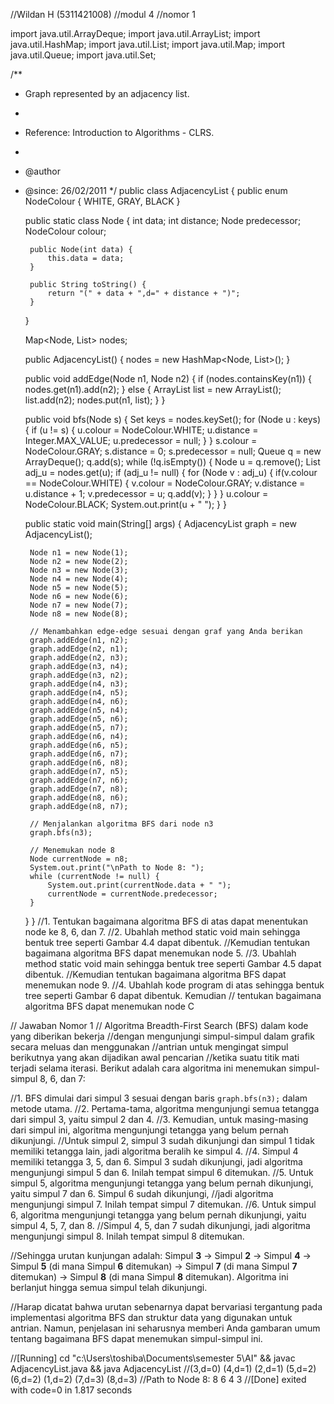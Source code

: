 //Wildan H (5311421008)
//modul 4
//nomor 1

import java.util.ArrayDeque;
import java.util.ArrayList;
import java.util.HashMap;
import java.util.List;
import java.util.Map;
import java.util.Queue;
import java.util.Set;

/**
 * Graph represented by an adjacency list.
 *
 * Reference: Introduction to Algorithms - CLRS.
 *
 * @author
 * @since: 26/02/2011
 */
public class AdjacencyList {
    public enum NodeColour { WHITE, GRAY, BLACK }

    public static class Node {
        int data;
        int distance;
        Node predecessor;
        NodeColour colour;

        public Node(int data) {
            this.data = data;
        }

        public String toString() {
            return "(" + data + ",d=" + distance + ")";
        }
    }

    Map<Node, List<Node>> nodes;

    public AdjacencyList() {
        nodes = new HashMap<Node, List<Node>>();
    }

    public void addEdge(Node n1, Node n2) {
        if (nodes.containsKey(n1)) {
            nodes.get(n1).add(n2);
        } else {
            ArrayList<Node> list = new ArrayList<Node>();
            list.add(n2);
            nodes.put(n1, list);
        }
    }

    public void bfs(Node s) {
        Set<Node> keys = nodes.keySet();
        for (Node u : keys) {
            if (u != s) {
                u.colour = NodeColour.WHITE;
                u.distance = Integer.MAX_VALUE;
                u.predecessor = null;
            }
        }
        s.colour = NodeColour.GRAY;
        s.distance = 0;
        s.predecessor = null;
        Queue<Node> q = new ArrayDeque<Node>();
        q.add(s);
        while (!q.isEmpty()) {
            Node u = q.remove();
            List<Node> adj_u = nodes.get(u);
            if (adj_u != null) {
                for (Node v : adj_u) {
                    if(v.colour == NodeColour.WHITE) {
                        v.colour = NodeColour.GRAY;
                        v.distance = u.distance + 1;
                        v.predecessor = u;
                        q.add(v);
                    }
                }
            }
            u.colour = NodeColour.BLACK;
            System.out.print(u + " ");
        }
    }

    public static void main(String[] args) {
        AdjacencyList graph = new AdjacencyList();
 
        Node n1 = new Node(1);
        Node n2 = new Node(2);
        Node n3 = new Node(3);
        Node n4 = new Node(4);
        Node n5 = new Node(5);
        Node n6 = new Node(6);
        Node n7 = new Node(7);
        Node n8 = new Node(8);

        // Menambahkan edge-edge sesuai dengan graf yang Anda berikan
        graph.addEdge(n1, n2);
        graph.addEdge(n2, n1);
        graph.addEdge(n2, n3);
        graph.addEdge(n3, n4);
        graph.addEdge(n3, n2);
        graph.addEdge(n4, n3);
        graph.addEdge(n4, n5);
        graph.addEdge(n4, n6);
        graph.addEdge(n5, n4);
        graph.addEdge(n5, n6);
        graph.addEdge(n5, n7);
        graph.addEdge(n6, n4);
        graph.addEdge(n6, n5);
        graph.addEdge(n6, n7);
        graph.addEdge(n6, n8);
        graph.addEdge(n7, n5);
        graph.addEdge(n7, n6);
        graph.addEdge(n7, n8);
        graph.addEdge(n8, n6);
        graph.addEdge(n8, n7);

        // Menjalankan algoritma BFS dari node n3
        graph.bfs(n3);

        // Menemukan node 8
        Node currentNode = n8;
        System.out.print("\nPath to Node 8: ");
        while (currentNode != null) {
            System.out.print(currentNode.data + " ");
            currentNode = currentNode.predecessor;
        }
 
    }
}
//1. Tentukan bagaimana algoritma BFS di atas dapat menentukan node ke 8, 6, dan 7.
//2. Ubahlah method static void main sehingga bentuk tree seperti Gambar 4.4 dapat dibentuk. 
//Kemudian tentukan bagaimana algoritma BFS dapat menemukan node 5. 
//3. Ubahlah method static void main sehingga bentuk tree seperti Gambar 4.5 dapat dibentuk. 
//Kemudian tentukan bagaimana algoritma BFS dapat menemukan node 9.
//4. Ubahlah kode program di atas sehingga bentuk tree seperti Gambar 6 dapat dibentuk. Kemudian 
//   tentukan bagaimana algoritma BFS dapat menemukan node C

// Jawaban Nomor 1
// Algoritma Breadth-First Search (BFS) dalam kode yang diberikan bekerja
//dengan mengunjungi simpul-simpul dalam grafik secara meluas dan menggunakan
//antrian untuk mengingat simpul berikutnya yang akan dijadikan awal pencarian
//ketika suatu titik mati terjadi selama iterasi. Berikut adalah cara algoritma ini menemukan simpul-simpul 8, 6, dan 7:

//1. BFS dimulai dari simpul 3 sesuai dengan baris `graph.bfs(n3);` dalam metode utama.
//2. Pertama-tama, algoritma mengunjungi semua tetangga dari simpul 3, yaitu simpul 2 dan 4.
//3. Kemudian, untuk masing-masing dari simpul ini, algoritma mengunjungi tetangga yang belum pernah dikunjungi.
//Untuk simpul 2, simpul 3 sudah dikunjungi dan simpul 1 tidak memiliki tetangga lain, jadi algoritma beralih ke simpul 4.
//4. Simpul 4 memiliki tetangga 3, 5, dan 6. Simpul 3 sudah dikunjungi, jadi algoritma mengunjungi simpul 5 dan 6. Inilah tempat simpul 6 ditemukan.
//5. Untuk simpul 5, algoritma mengunjungi tetangga yang belum pernah dikunjungi, yaitu simpul 7 dan 6. Simpul 6 sudah dikunjungi,
//jadi algoritma mengunjungi simpul 7. Inilah tempat simpul 7 ditemukan.
//6. Untuk simpul 6, algoritma mengunjungi tetangga yang belum pernah dikunjungi, yaitu simpul 4, 5, 7, dan 8.
//Simpul 4, 5, dan 7 sudah dikunjungi, jadi algoritma mengunjungi simpul 8. Inilah tempat simpul 8 ditemukan.

//Sehingga urutan kunjungan adalah: Simpul **3** -> Simpul **2** -> Simpul **4** -> Simpul **5** (di mana Simpul **6** ditemukan) -> Simpul **7** (di mana Simpul **7** ditemukan) -> Simpul **8** (di mana Simpul **8** ditemukan). Algoritma ini berlanjut hingga semua simpul telah dikunjungi.

//Harap dicatat bahwa urutan sebenarnya dapat bervariasi tergantung pada implementasi algoritma BFS dan struktur data yang digunakan untuk antrian. Namun, penjelasan ini seharusnya memberi Anda gambaran umum tentang bagaimana BFS dapat menemukan simpul-simpul ini.

//[Running] cd "c:\Users\toshiba\Documents\semester 5\AI\" && javac AdjacencyList.java && java AdjacencyList
//(3,d=0) (4,d=1) (2,d=1) (5,d=2) (6,d=2) (1,d=2) (7,d=3) (8,d=3) 
//Path to Node 8: 8 6 4 3 
//[Done] exited with code=0 in 1.817 seconds
